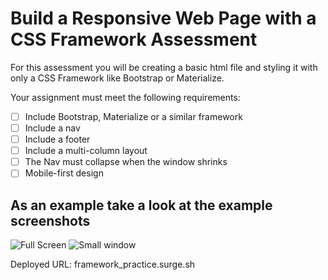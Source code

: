 # Build a Responsive Web Page with a CSS Framework Assessment

For this assessment you will be creating a basic html file and styling it with only a CSS Framework like Bootstrap or Materialize.

Your assignment must meet the following requirements:

* [ ] Include Bootstrap, Materialize or a similar framework
* [ ] Include a nav
* [ ] Include a footer
* [ ] Include a multi-column layout
* [ ] The Nav must collapse when the window shrinks
* [ ] Mobile-first design

## As an example take a look at the example screenshots

![Full Screen](demo-full-screen.png)
![Small window](demo-crunched-down.png)

Deployed URL: framework_practice.surge.sh
